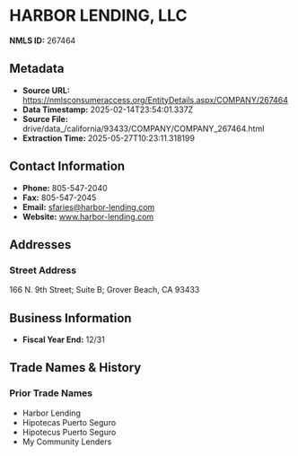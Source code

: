 # HARBOR LENDING, LLC

**NMLS ID:** 267464

## Metadata
- **Source URL:** https://nmlsconsumeraccess.org/EntityDetails.aspx/COMPANY/267464
- **Data Timestamp:** 2025-02-14T23:54:01.337Z
- **Source File:** drive/data_/california/93433/COMPANY/COMPANY_267464.html
- **Extraction Time:** 2025-05-27T10:23:11.318199

## Contact Information
- **Phone:** 805-547-2040
- **Fax:** 805-547-2045
- **Email:** sfaries@harbor-lending.com
- **Website:** www.harbor-lending.com

## Addresses
### Street Address
166 N. 9th Street; Suite B; Grover Beach, CA 93433

## Business Information
- **Fiscal Year End:** 12/31

## Trade Names & History
### Prior Trade Names
- Harbor Lending
- Hipotecas Puerto Seguro
- Hipotecus Puerto Seguro
- My Community Lenders

